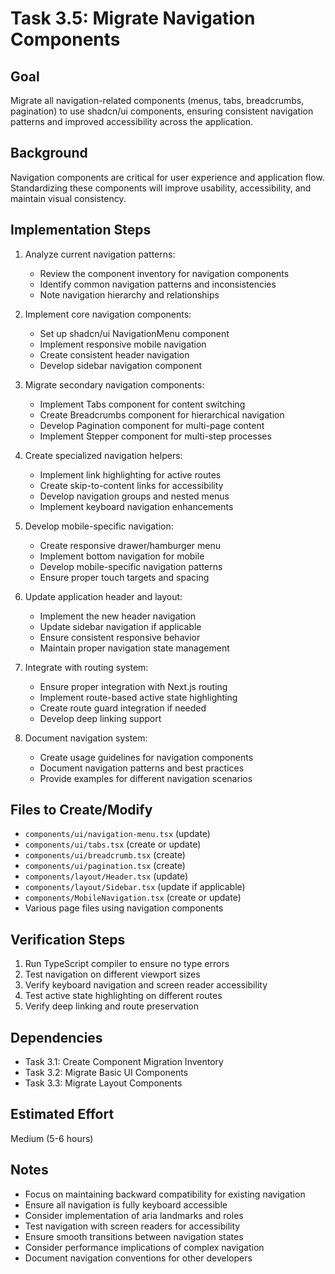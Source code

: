 # Task 3.5: Migrate Navigation Components

## Goal
Migrate all navigation-related components (menus, tabs, breadcrumbs, pagination) to use shadcn/ui components, ensuring consistent navigation patterns and improved accessibility across the application.

## Background
Navigation components are critical for user experience and application flow. Standardizing these components will improve usability, accessibility, and maintain visual consistency.

## Implementation Steps

1. Analyze current navigation patterns:
   - Review the component inventory for navigation components
   - Identify common navigation patterns and inconsistencies
   - Note navigation hierarchy and relationships

2. Implement core navigation components:
   - Set up shadcn/ui NavigationMenu component
   - Implement responsive mobile navigation
   - Create consistent header navigation 
   - Develop sidebar navigation component

3. Migrate secondary navigation components:
   - Implement Tabs component for content switching
   - Create Breadcrumbs component for hierarchical navigation
   - Develop Pagination component for multi-page content
   - Implement Stepper component for multi-step processes

4. Create specialized navigation helpers:
   - Implement link highlighting for active routes
   - Create skip-to-content links for accessibility
   - Develop navigation groups and nested menus
   - Implement keyboard navigation enhancements

5. Develop mobile-specific navigation:
   - Create responsive drawer/hamburger menu
   - Implement bottom navigation for mobile
   - Develop mobile-specific navigation patterns
   - Ensure proper touch targets and spacing

6. Update application header and layout:
   - Implement the new header navigation
   - Update sidebar navigation if applicable
   - Ensure consistent responsive behavior
   - Maintain proper navigation state management

7. Integrate with routing system:
   - Ensure proper integration with Next.js routing
   - Implement route-based active state highlighting
   - Create route guard integration if needed
   - Develop deep linking support

8. Document navigation system:
   - Create usage guidelines for navigation components
   - Document navigation patterns and best practices
   - Provide examples for different navigation scenarios

## Files to Create/Modify
- `components/ui/navigation-menu.tsx` (update)
- `components/ui/tabs.tsx` (create or update)
- `components/ui/breadcrumb.tsx` (create)
- `components/ui/pagination.tsx` (create)
- `components/layout/Header.tsx` (update)
- `components/layout/Sidebar.tsx` (update if applicable)
- `components/MobileNavigation.tsx` (create or update)
- Various page files using navigation components

## Verification Steps
1. Run TypeScript compiler to ensure no type errors
2. Test navigation on different viewport sizes
3. Verify keyboard navigation and screen reader accessibility
4. Test active state highlighting on different routes
5. Verify deep linking and route preservation

## Dependencies
- Task 3.1: Create Component Migration Inventory
- Task 3.2: Migrate Basic UI Components
- Task 3.3: Migrate Layout Components

## Estimated Effort
Medium (5-6 hours)

## Notes
- Focus on maintaining backward compatibility for existing navigation
- Ensure all navigation is fully keyboard accessible
- Consider implementation of aria landmarks and roles
- Test navigation with screen readers for accessibility
- Ensure smooth transitions between navigation states
- Consider performance implications of complex navigation
- Document navigation conventions for other developers
